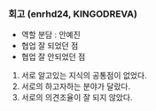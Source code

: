 ### 회고 (enrhd24, KINGODREVA)

- 역할 분담 : 안예진 
- 협업 잘 되었던 점
- 협업 잘 안되었던 점 
1. 서로 알고있는 지식의 공통점이 없었다.
2. 서로의 하고자하는 분야가 달랐다.
3. 서로의 의견조율이 잘 되지 않았다.
